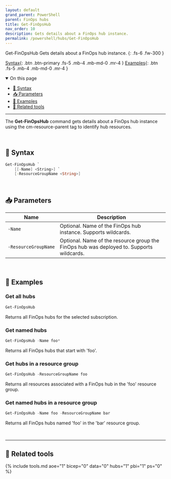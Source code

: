 ```yaml
---
layout: default
grand_parent: PowerShell
parent: FinOps hubs
title: Get-FinOpsHub
nav_order: 10
description: Gets details about a FinOps hub instance.
permalink: /powershell/hubs/Get-FinOpsHub
---
```


<span class="fs-9 d-block mb-4">Get-FinOpsHub</span>
Gets details about a FinOps hub instance.
{: .fs-6 .fw-300 }

[Syntax](#-syntax){: .btn .btn-primary .fs-5 .mb-4 .mb-md-0 .mr-4 }
[Examples](#-examples){: .btn .fs-5 .mb-4 .mb-md-0 .mr-4 }

<details open markdown="1">
   <summary class="fs-2 text-uppercase">On this page</summary>

- [🧮 Syntax](#-syntax)
- [📥 Parameters](#-parameters)
- [🌟 Examples](#-examples)
- [🧰 Related tools](#-related-tools)

</details>

---

The **Get-FinOpsHub** command gets details about a FinOps hub instance using the cm-resource-parent tag to identify hub resources.

<br>

## 🧮 Syntax

```powershell
Get-FinOpsHub `
    [[‑Name] <String>] `
    [‑ResourceGroupName <String>]
```

<br>

## 📥 Parameters

| Name | Description |
| ---- | ----------- |
| `‑Name` | Optional. Name of the FinOps hub instance. Supports wildcards. |
| `‑ResourceGroupName` | Optional. Name of the resource group the FinOps hub was deployed to. Supports wildcards. |

<br>

## 🌟 Examples

### Get all hubs

```powershell
Get-FinOpsHub
```

Returns all FinOps hubs for the selected subscription.

### Get named hubs

```powershell
Get-FinOpsHub -Name foo*
```

Returns all FinOps hubs that start with 'foo'.

### Get hubs in a resource group

```powershell
Get-FinOpsHub -ResourceGroupName foo
```

Returns all resources associated with a FinOps hub in the 'foo' resource group.

### Get named hubs in a resource group

```powershell
Get-FinOpsHub -Name foo -ResourceGroupName bar
```

Returns all FinOps hubs named 'foo' in the 'bar' resource group.

<br>

---

## 🧰 Related tools

{% include tools.md aoe="1" bicep="0" data="0" hubs="1" pbi="1" ps="0" %}

<br>

